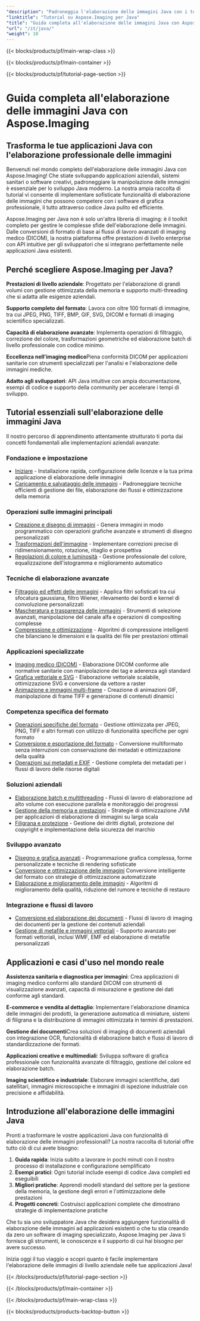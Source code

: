 ```yaml
---
"description": "Padroneggia l'elaborazione delle immagini Java con i tutorial di Aspose.Imaging. Impara la conversione delle immagini, il miglioramento, l'elaborazione DICOM, le operazioni batch e le tecniche di filtraggio avanzate con guide complete e dettagliate."
"linktitle": "Tutorial su Aspose.Imaging per Java"
"title": "Guida completa all'elaborazione delle immagini Java con Aspose.Imaging per Java"
"url": "/it/java/"
"weight": 10
---
```


{{< blocks/products/pf/main-wrap-class >}}

{{< blocks/products/pf/main-container >}}

{{< blocks/products/pf/tutorial-page-section >}}

# Guida completa all'elaborazione delle immagini Java con Aspose.Imaging

## Trasforma le tue applicazioni Java con l'elaborazione professionale delle immagini

Benvenuti nel mondo completo dell'elaborazione delle immagini Java con Aspose.Imaging! Che stiate sviluppando applicazioni aziendali, sistemi sanitari o software creativi, padroneggiare la manipolazione delle immagini è essenziale per lo sviluppo Java moderno. La nostra ampia raccolta di tutorial vi consente di implementare sofisticate funzionalità di elaborazione delle immagini che possono competere con i software di grafica professionale, il tutto attraverso codice Java pulito ed efficiente.

Aspose.Imaging per Java non è solo un'altra libreria di imaging: è il toolkit completo per gestire le complesse sfide dell'elaborazione delle immagini. Dalle conversioni di formato di base ai flussi di lavoro avanzati di imaging medico (DICOM), la nostra piattaforma offre prestazioni di livello enterprise con API intuitive per gli sviluppatori che si integrano perfettamente nelle applicazioni Java esistenti.

## Perché scegliere Aspose.Imaging per Java?

**Prestazioni di livello aziendale**: Progettato per l'elaborazione di grandi volumi con gestione ottimizzata della memoria e supporto multi-threading che si adatta alle esigenze aziendali.

**Supporto completo del formato**: Lavora con oltre 100 formati di immagine, tra cui JPEG, PNG, TIFF, BMP, GIF, SVG, DICOM e formati di imaging scientifico specializzati.

**Capacità di elaborazione avanzate**: Implementa operazioni di filtraggio, correzione del colore, trasformazioni geometriche ed elaborazione batch di livello professionale con codice minimo.

**Eccellenza nell'imaging medico**Piena conformità DICOM per applicazioni sanitarie con strumenti specializzati per l'analisi e l'elaborazione delle immagini mediche.

**Adatto agli sviluppatori**: API Java intuitive con ampia documentazione, esempi di codice e supporto della community per accelerare i tempi di sviluppo.

## Tutorial essenziali sull'elaborazione delle immagini Java

Il nostro percorso di apprendimento attentamente strutturato ti porta dai concetti fondamentali alle implementazioni aziendali avanzate:

### Fondazione e impostazione
- [Iniziare](./getting-started/) - Installazione rapida, configurazione delle licenze e la tua prima applicazione di elaborazione delle immagini
- [Caricamento e salvataggio delle immagini](./image-loading-saving/) - Padroneggiare tecniche efficienti di gestione dei file, elaborazione dei flussi e ottimizzazione della memoria

### Operazioni sulle immagini principali
- [Creazione e disegno di immagini](./image-creation-drawing/) - Genera immagini in modo programmatico con operazioni grafiche avanzate e strumenti di disegno personalizzati
- [Trasformazioni dell'immagine](./image-transformations/) - Implementare correzioni precise di ridimensionamento, rotazione, ritaglio e prospettiva
- [Regolazioni di colore e luminosità](./color-brightness-adjustments/) - Gestione professionale del colore, equalizzazione dell'istogramma e miglioramento automatico

### Tecniche di elaborazione avanzate
- [Filtraggio ed effetti delle immagini](./image-filtering-effects/) - Applica filtri sofisticati tra cui sfocatura gaussiana, filtro Wiener, rilevamento dei bordi e kernel di convoluzione personalizzati
- [Mascheratura e trasparenza delle immagini](./image-masking-transparency/) - Strumenti di selezione avanzati, manipolazione del canale alfa e operazioni di compositing complesse
- [Compressione e ottimizzazione](./compression-optimization/) - Algoritmi di compressione intelligenti che bilanciano le dimensioni e la qualità dei file per prestazioni ottimali

### Applicazioni specializzate
- [Imaging medico (DICOM)](./medical-imaging-dicom/) - Elaborazione DICOM conforme alle normative sanitarie con manipolazione dei tag e aderenza agli standard
- [Grafica vettoriale e SVG](./vector-graphics-svg/) - Elaborazione vettoriale scalabile, ottimizzazione SVG e conversione da vettore a raster
- [Animazione e immagini multi-frame](./animation-multi-frame-images/) - Creazione di animazioni GIF, manipolazione di frame TIFF e generazione di contenuti dinamici

### Competenza specifica del formato
- [Operazioni specifiche del formato](./format-specific-operations/) - Gestione ottimizzata per JPEG, PNG, TIFF e altri formati con utilizzo di funzionalità specifiche per ogni formato
- [Conversione e esportazione del formato](./format-conversion-export/) - Conversione multiformato senza interruzioni con conservazione dei metadati e ottimizzazione della qualità
- [Operazioni sui metadati e EXIF](./metadata-exif-operations/) - Gestione completa dei metadati per i flussi di lavoro delle risorse digitali

### Soluzioni aziendali
- [Elaborazione batch e multithreading](./batch-processing-multi-threading/) - Flussi di lavoro di elaborazione ad alto volume con esecuzione parallela e monitoraggio dei progressi
- [Gestione della memoria e prestazioni](./memory-management-performance/) - Strategie di ottimizzazione JVM per applicazioni di elaborazione di immagini su larga scala
- [Filigrana e protezione](./watermarking-protection/) - Gestione dei diritti digitali, protezione del copyright e implementazione della sicurezza del marchio

### Sviluppo avanzato
- [Disegno e grafica avanzati](./advanced-drawing-graphics/) - Programmazione grafica complessa, forme personalizzate e tecniche di rendering sofisticate
- [Conversione e ottimizzazione delle immagini](./image-conversion-and-optimization/) Conversione intelligente del formato con strategie di ottimizzazione automatizzate
- [Elaborazione e miglioramento delle immagini](./image-processing-and-enhancement/) - Algoritmi di miglioramento della qualità, riduzione del rumore e tecniche di restauro

### Integrazione e flussi di lavoro
- [Conversione ed elaborazione dei documenti](./document-conversion-and-processing/) - Flussi di lavoro di imaging dei documenti per la gestione dei contenuti aziendali
- [Gestione di metafile e immagini vettoriali](./metafile-and-vector-image-handling/) - Supporto avanzato per formati vettoriali, inclusi WMF, EMF ed elaborazione di metafile personalizzati

## Applicazioni e casi d'uso nel mondo reale

**Assistenza sanitaria e diagnostica per immagini**: Crea applicazioni di imaging medico conformi allo standard DICOM con strumenti di visualizzazione avanzati, capacità di misurazione e gestione dei dati conforme agli standard.

**E-commerce e vendita al dettaglio**: Implementare l'elaborazione dinamica delle immagini dei prodotti, la generazione automatica di miniature, sistemi di filigrana e la distribuzione di immagini ottimizzata in termini di prestazioni.

**Gestione dei documenti**Crea soluzioni di imaging di documenti aziendali con integrazione OCR, funzionalità di elaborazione batch e flussi di lavoro di standardizzazione dei formati.

**Applicazioni creative e multimediali**: Sviluppa software di grafica professionale con funzionalità avanzate di filtraggio, gestione del colore ed elaborazione batch.

**Imaging scientifico e industriale**: Elaborare immagini scientifiche, dati satellitari, immagini microscopiche e immagini di ispezione industriale con precisione e affidabilità.

## Introduzione all'elaborazione delle immagini Java

Pronti a trasformare le vostre applicazioni Java con funzionalità di elaborazione delle immagini professionali? La nostra raccolta di tutorial offre tutto ciò di cui avete bisogno:

1. **Guida rapida**: Inizia subito a lavorare in pochi minuti con il nostro processo di installazione e configurazione semplificato
2. **Esempi pratici**: Ogni tutorial include esempi di codice Java completi ed eseguibili
3. **Migliori pratiche**: Apprendi modelli standard del settore per la gestione della memoria, la gestione degli errori e l'ottimizzazione delle prestazioni
4. **Progetti concreti**: Costruisci applicazioni complete che dimostrano strategie di implementazione pratiche

Che tu sia uno sviluppatore Java che desidera aggiungere funzionalità di elaborazione delle immagini ad applicazioni esistenti o che tu stia creando da zero un software di imaging specializzato, Aspose.Imaging per Java ti fornisce gli strumenti, le conoscenze e il supporto di cui hai bisogno per avere successo.

Inizia oggi il tuo viaggio e scopri quanto è facile implementare l'elaborazione delle immagini di livello aziendale nelle tue applicazioni Java!

{{< /blocks/products/pf/tutorial-page-section >}}

{{< /blocks/products/pf/main-container >}}

{{< /blocks/products/pf/main-wrap-class >}}

{{< blocks/products/products-backtop-button >}}